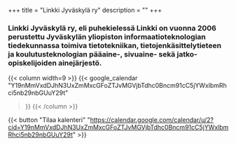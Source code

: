 +++
title = "Linkki Jyväskylä ry"
description = ""
+++

### Linkki Jyväskylä ry, eli puhekielessä Linkki on vuonna 2006 perustettu Jyväskylän yliopiston informaatioteknologian tiedekunnassa toimiva tietotekniikan, tietojenkäsittelytieteen ja koulutusteknologian pääaine-, sivuaine- sekä jatko-opiskelijoiden ainejärjestö.

{{< column width=9 >}}
{{< google_calendar
"Y19nMmVxdDJhN3UxZmMxcGFoZTJvMGVjbTdhc0Bncm91cC5jYWxlbmRhci5nb29nbGUuY29t"
>}}
{{< /column >}}

{{< button "Tilaa kalenteri" "https://calendar.google.com/calendar/u/2?cid=Y19nMmVxdDJhN3UxZmMxcGFoZTJvMGVjbTdhc0Bncm91cC5jYWxlbmRhci5nb29nbGUuY29t" >}}
